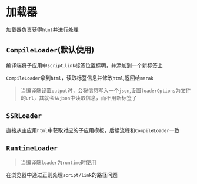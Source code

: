 # 加载器
加载器负责获得`html`并进行处理


## `CompileLoader`(默认使用)
编译端将子应用中`script`,`link`标签位置标明，并添加到一个新标签上

`CompileLoader`拿到`html`，读取标签信息并修改`html`,返回给`merak`

> 当编译端设置`output`时，会将信息写入一个`json`,设置`loaderOptions`为文件的`url`，其就会从`json`中读取信息，而不用新标签了

## `SSRLoader`

直接从主应用`html`中获取对应的子应用模板，后续流程和`CompileLoader`一致

## `RuntimeLoader`
> 当编译端`loader`为`runtime`时使用

在浏览器中通过正则处理`script/link`的路径问题